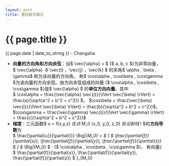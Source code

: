 ```yaml
---
layout: post
title: 重拾数学概念
---
```


{{ page.title }}
================

<p class="meta">{{ page.date | date_to_string }} - Changsha</p>

+ **向量的方向角和方向余弦**：设$ \vec{\alpha} = $ {$ a, b, c $}为非零向量， $ \vec{\alpha} $与$ \vec{i} ，\vec{j} ，\vec{k} $ 的夹角$ \alpha , \beta , \gamma$ 称为该向量的方向角，
称$ \cos\alpha , \cos\beta , \cos\gamma $为该向量的方向余弦。由方向余弦组成的向量  
{$ \cos\alpha , \cos\beta , \cos\gamma $}是$ \vec{\alpha} $ 的**单位方向向量**。其中  
$ \cos\alpha = \frac{\vec{\alpha}  \vec{i}}{\lVert \vec{\beta} \rVert} = \frac{a}{\sqrt{a^2 + b^2 + c^2}} $，
$\cos\beta = \frac{\vec{\beta}  \vec{i}}{\lVert \vec{\beta} \rVert} = \frac{b}{\sqrt{a^2 + b^2 + c^2}}$，
$\cos\gamma = \frac{\vec{\gamma}  \vec{i}}{\lVert \vec{\gamma} \rVert} = \frac{c}{\sqrt{a^2 + b^2 + c^2}}$
+ **梯度**：三元函数$ u = f(x,y,z) $在点$ M_0 (x_0, y_0, z_0) $处沿射线$ l $的**方向导数**为  
$ \frac{\partial{u}}{\partial{l}} \Big|_{M_0} = $ { $ \frac{\partial{f}}{\partial{x}}, \frac{\partial{f}}{\partial{y}}, \frac{\partial{f}}{\partial{z}} $ } $ \Big|_{M_0} $ $\cdot$ {$ \cos\alpha , \cos\beta , \cos\gamma $}，
称向量{ $ \frac{\partial{f}}{\partial{x}}, \frac{\partial{f}}{\partial{y}}, \frac{\partial{f}}{\partial{z}} $ }_{M_0}